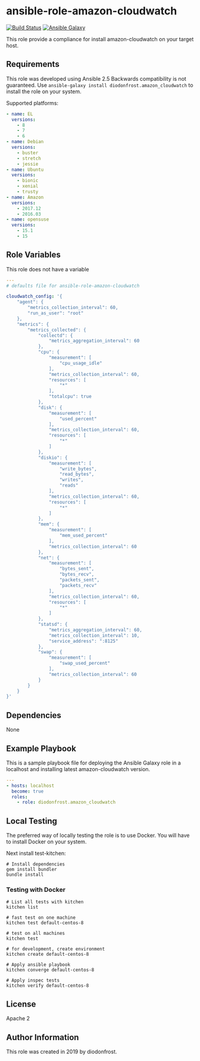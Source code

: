 # ansible-role-amazon-cloudwatch

[![Build Status](https://travis-ci.org/diodonfrost/ansible-role-amazon-cloudwatch.svg?branch=master)](https://travis-ci.org/diodonfrost/ansible-role-amazon-cloudwatch)
[![Ansible Galaxy](https://img.shields.io/badge/galaxy-diodonfrost.amazon_cloudwatch-660198.svg)](https://galaxy.ansible.com/diodonfrost/amazon_cloudwatch)

This role provide a compliance for install amazon-cloudwatch on your target host.

## Requirements

This role was developed using Ansible 2.5 Backwards compatibility is not guaranteed.
Use `ansible-galaxy install diodonfrost.amazon_cloudwatch` to install the role on your system.

Supported platforms:

```yaml
- name: EL
  versions:
    - 8
    - 7
    - 6
- name: Debian
  versions:
    - buster
    - stretch
    - jessie
- name: Ubuntu
  versions:
    - bionic
    - xenial
    - trusty
- name: Amazon
  versions:
    - 2017.12
    - 2016.03
- name: opensuse
  versions:
    - 15.1
    - 15
```

## Role Variables

This role does not have a variable

```yaml
---
# defaults file for ansible-role-amazon-cloudwatch

cloudwatch_config: '{
	"agent": {
		"metrics_collection_interval": 60,
		"run_as_user": "root"
	},
	"metrics": {
		"metrics_collected": {
			"collectd": {
				"metrics_aggregation_interval": 60
			},
			"cpu": {
				"measurement": [
					"cpu_usage_idle"
				],
				"metrics_collection_interval": 60,
				"resources": [
					"*"
				],
				"totalcpu": true
			},
			"disk": {
				"measurement": [
					"used_percent"
				],
				"metrics_collection_interval": 60,
				"resources": [
					"*"
				]
			},
			"diskio": {
				"measurement": [
					"write_bytes",
					"read_bytes",
					"writes",
					"reads"
				],
				"metrics_collection_interval": 60,
				"resources": [
					"*"
				]
			},
			"mem": {
				"measurement": [
					"mem_used_percent"
				],
				"metrics_collection_interval": 60
			},
			"net": {
				"measurement": [
					"bytes_sent",
					"bytes_recv",
					"packets_sent",
					"packets_recv"
				],
				"metrics_collection_interval": 60,
				"resources": [
					"*"
				]
			},
			"statsd": {
				"metrics_aggregation_interval": 60,
				"metrics_collection_interval": 10,
				"service_address": ":8125"
			},
			"swap": {
				"measurement": [
					"swap_used_percent"
				],
				"metrics_collection_interval": 60
			}
		}
	}
}'
```

## Dependencies

None

## Example Playbook

This is a sample playbook file for deploying the Ansible Galaxy 
role in a localhost and installing latest amazon-cloudwatch version.

```yaml
---
- hosts: localhost
  become: true
  roles:
    - role: diodonfrost.amazon_cloudwatch
```

## Local Testing

The preferred way of locally testing the role is to use Docker. You will have to install Docker on your system.

Next install test-kitchen:

```shell
# Install dependencies
gem install bundler
bundle install
```

### Testing with Docker

```shell
# List all tests with kitchen
kitchen list

# fast test on one machine
kitchen test default-centos-8

# test on all machines
kitchen test

# for development, create environment
kitchen create default-centos-8

# Apply ansible playbook
kitchen converge default-centos-8

# Apply inspec tests
kitchen verify default-centos-8
```

## License

Apache 2

## Author Information

This role was created in 2019 by diodonfrost.
